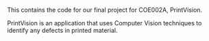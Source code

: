 This contains the code for our final project for COE002A, PrintVision.

PrintVision is an application that uses Computer Vision techniques to identify any defects in printed material.
